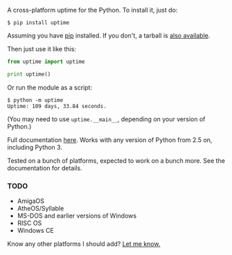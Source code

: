 A cross-platform uptime for the Python. To install it, just do:

```
$ pip install uptime
```

Assuming you have [pip](http://www.pip-installer.org/) installed. If you don't, a tarball is [also available](http://pypi.python.org/pypi/uptime/).

Then just use it like this:

```python
from uptime import uptime

print uptime()
```

Or run the module as a script:

```
$ python -m uptime
Uptime: 109 days, 33.84 seconds.
```

(You may need to use `uptime.__main__`, depending on your version of Python.)

Full documentation [here](http://packages.python.org/uptime/). Works with any version of Python from 2.5 on, including Python 3.

Tested on a bunch of platforms, expected to work on a bunch more. See the documentation for details.

### TODO

+ AmigaOS
+ AtheOS/Syllable
+ MS-DOS and earlier versions of Windows
+ RISC OS
+ Windows CE

Know any other platforms I should add? [Let me know.](https://github.com/Cairnarvon/uptime/issues)

